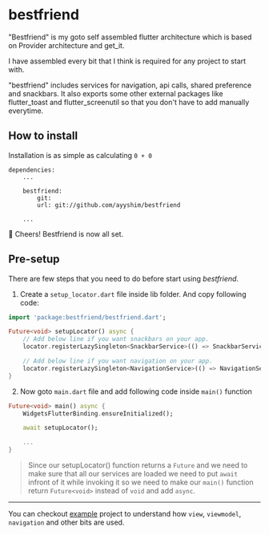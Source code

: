 # bestfriend

"Bestfriend" is my goto self assembled flutter architecture which is based on Provider architecture and get_it.

I have assembled every bit that I think is required for any project to start with.

"bestfriend" includes services for navigation, api calls, shared preference and snackbars. It also exports some other external packages like flutter_toast and flutter_screenutil so that you don't have to add manually everytime. 

## How to install
Installation is as simple as calculating `0 + 0`
```
dependencies:
    ...

    bestfriend:
        git:
        url: git://github.com/ayyshim/bestfriend
    
    ...
```

🥂 Cheers! Bestfriend is now all set.

## Pre-setup
There are few steps that you need to do before start using *bestfriend*.

1. Create a `setup_locator.dart` file inside lib folder. And copy following code:
```dart
import 'package:bestfriend/bestfriend.dart';

Future<void> setupLocator() async {
    // Add below line if you want snackbars on your app.
    locator.registerLazySingleton<SnackbarService>(() => SnackbarServiceImplementation());

    // Add below line if you want navigation on your app.
    locator.registerLazySingleton<NavigationService>(() => NavigationServiceImplementation());
}

```
2. Now goto `main.dart` file and add following code inside `main()` function
```dart
Future<void> main() async {
    WidgetsFlutterBinding.ensureInitialized();

    await setupLocator();

    ...
}
```
> Since our setupLocator() function returns a `Future` and we need to make sure that all our services are loaded we need to put `await` infront of it while invoking it so we need to make our `main()` function return `Future<void>` instead of `void` and add `async`.

----
You can checkout [example](./example) project to understand how `view`, `viewmodel`, `navigation` and other bits are used.